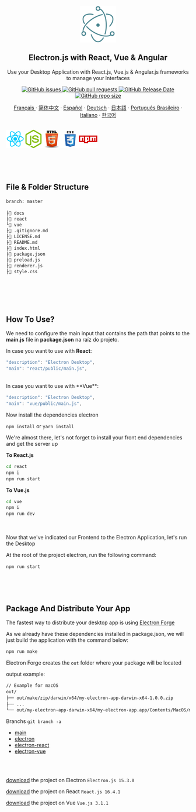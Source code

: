 <p align="center">
 <img width="100px" src="docs/assets/img/electron.png" align="center" alt="GitHub Readme Stats" />
 <h2 align="center">Electron.js with React, Vue & Angular</h2>
 <p align="center">
    Use your Desktop Application with React.js, Vue.js & Angular.js frameworks to manage your Interfaces
</p>
 </p>
  <p align="center">
    <a href="https://github.com/ahsouza/github-readme-stats/actions">
      <img alt="GitHub issues" src="https://img.shields.io/github/issues/ahsouza/mern">
    </a>
    <a href="https://codecov.io/gh/ahsouza/github-readme-stats">
      <img alt="GitHub pull requests" src="https://img.shields.io/github/issues-pr/ahsouza/mern">
    </a>
    <a href="https://a.paddle.com/v2/click/16413/119403?link=1227">
      <img alt="GitHub Release Date" src="https://img.shields.io/github/release-date/ahsouza/mern">
    </a>
    <a href="https://a.paddle.com/v2/click/16413/119403?link=2345">
      <img alt="GitHub repo size" src="https://img.shields.io/github/repo-size/ahsouza/mern">
    </a>
  </p>
  <p align="center">
    <a href="/docs/translate/readme_fr.md">Français </a>
    ·
    <a href="/docs/translate/readme_cn.md">简体中文</a>
    ·
    <a href="/docs/translate/readme_es.md">Español</a>
    ·
    <a href="/docs/translate/readme_de.md">Deutsch</a>
    ·
    <a href="/docs/translate/readme_ja.md">日本語</a>
    ·
    <a href="/docs/translate/readme_pt-BR.md">Português Brasileiro</a>
    ·
    <a href="/docs/translate/readme_it.md">Italiano</a>
    ·
    <a href="/docs/translate/readme_kr.md">한국어</a>
  </p>
  <br>
  <div style="display: flex" align="center">
    <img src="docs/assets/img/react.png" width=50 height=50 title='react'/> <img src="docs/assets/img/nodejs.png" width=50 height=50 title='node'/> <img src="docs/assets/img/html.png" width=50 height=50 title='html'/> <img src="docs/assets/img/css.png" width=50 height=50 title='css'/> <img src="docs/assets/img/npm.png" width=50 height=50 title='npm'/> 
  </div>
</p>

<br>
<br>
<br>

## File & Folder Structure

```
branch: master

├📂 docs
├📂 react
└📂 vue
├📄 .gitignore.md
├📄 LICENSE.md
├📄 README.md
├📄 index.html
├📄 package.json
├📄 preload.js
├📄 renderer.js
├📄 style.css
```
<br>
<br>
<br>
<br>

## How To Use?

We need to configure the main input that contains the path that points to the **main.js** file in **package.json** na raíz do projeto.


In case you want to use with **React**:

```js
"description": "Electron Desktop",
"main": "react/public/main.js",
```
<br>
In case you want to use with **Vue**:

```js
"description": "Electron Desktop",
"main": "vue/public/main.js",
```

Now install the dependencies electron

`npm install` or `yarn install`

We're almost there, let's not forget to install your front end dependencies and get the server up

**To React.js**

```sh
cd react
npm i
npm run start
```

**To Vue.js**

```sh
cd vue
npm i
npm run dev
```

<br>
<br>
Now that we've indicated our Frontend to the Electron Application, let's run the Desktop

At the root of the project electron, run the following command:

`npm run start`

<br>
<br>
<br>

## Package And Distribute Your App

The fastest way to distribute your desktop app is using [Electron Forge](https://www.electronforge.io/)

As we already have these dependencies installed in package.json, we will just build the application with the command below:

```sh
npm run make
```

Electron Forge creates the `out` folder where your package will be located

output example:

```sh
// Example for macOS
out/
├── out/make/zip/darwin/x64/my-electron-app-darwin-x64-1.0.0.zip
├── ...
└── out/my-electron-app-darwin-x64/my-electron-app.app/Contents/MacOS/my-electron-app
```

 

Branchs  ```git branch -a```

- [main](https://github.com/ahsouza/electron-app-desktop/tree/main)
- [electron](https://github.com/ahsouza/electron-app-desktop/tree/frontend)
- [electron-react](https://github.com/ahsouza/electron-app-desktop/tree/electron-react)
- [electron-vue](https://github.com/ahsouza/electron-app-desktop/tree/electron-vue)

<br>
<br>




[download](https://github.com/ahsouza/electron-app-desktop/archive/electron.zip) the project on Electron `Electron.js 15.3.0`

[download](https://github.com/ahsouza/electron-app-desktop/archive/electron-react.zip) the project on React `React.js 16.4.1`

[download](https://github.com/ahsouza/electron-app-desktop/archive/electron-vue.zip) the project on Vue `Vue.js 3.1.1`
